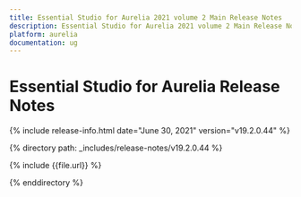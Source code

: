 ```yaml
---
title: Essential Studio for Aurelia 2021 volume 2 Main Release Notes  
description: Essential Studio for Aurelia 2021 volume 2 Main Release Notes  
platform: aurelia
documentation: ug
---
```


# Essential Studio for Aurelia  Release Notes  

{% include release-info.html date="June 30, 2021"  version="v19.2.0.44" %} 


{% directory path: _includes/release-notes/v19.2.0.44 %}

{% include {{file.url}} %}

{% enddirectory %}